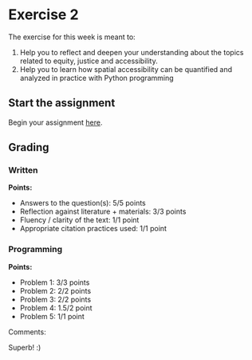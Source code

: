 # Exercise 2

The exercise for this week is meant to:
  
1. Help you to reflect and deepen your understanding about the topics related to equity, justice and accessibility.
2. Help you to learn how spatial accessibility can be quantified and analyzed in practice with Python programming
  
## Start the assignment

Begin your assignment [here](Exercise-2.ipynb).

## Grading

### Written

**Points:**

- Answers to the question(s): 5/5 points
- Reflection against literature + materials: 3/3 points
- Fluency / clarity of the text: 1/1 point
- Appropriate citation practices used: 1/1 point

### Programming

**Points:**

- Problem 1: 3/3 points
- Problem 2: 2/2 points
- Problem 3: 2/2 points
- Problem 4: 1.5/2 point
- Problem 5: 1/1 point

Comments:

Superb! :)





